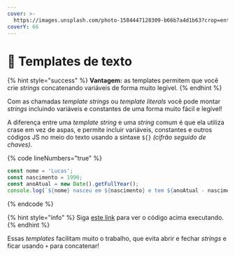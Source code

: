```yaml
---
cover: >-
  https://images.unsplash.com/photo-1584447128309-b66b7a4d1b63?crop=entropy&cs=srgb&fm=jpg&ixid=M3wxOTcwMjR8MHwxfHNlYXJjaHw4fHx0ZXh0fGVufDB8fHx8MTY4OTAwMjg1OHww&ixlib=rb-4.0.3&q=85
coverY: 66
---
```


# 🔳 Templates de texto

{% hint style="success" %}
**Vantagem:** as templates permitem que você crie _strings_ concatenando variáveis de forma muito legível.
{% endhint %}

Com as chamadas _template strings_ ou _template literals_ você pode montar _strings_ incluindo variáveis e constantes de uma forma muito fácil e legível!

A diferença entre uma _template string_ e uma _string_ comum é que ela utiliza crase em vez de aspas, e permite incluir variáveis, constantes e outros códigos JS no meio do texto usando a sintaxe `${}` _(cifrão seguido de chaves)_.

{% code lineNumbers="true" %}
```javascript
const nome = 'Lucas';
const nascimento = 1990;
const anoAtual = new Date().getFullYear();
console.log(`${nome} nasceu em ${nascimento} e tem ${anoAtual - nascimento} anos`);
```
{% endcode %}

{% hint style="info" %}
Siga [este link](https://coolfee.github.io/#\{%22autorun%22:%221%22,%22code%22:%22const%20nome%20=%20'Lucas';\nconst%20nascimento%20=%201990;\nconst%20anoAtual%20=%20new%20Date\(\).getFullYear\(\);\nconsole.log\(%60${nome}%20nasceu%20em%20${nascimento}%20e%20tem%20${anoAtual%20-%20nascimento}%20anos%60\);%22,%22tests%22:%22;%22}) para ver o código acima executando.
{% endhint %}

Essas _templates_ facilitam muito o trabalho, que evita abrir e fechar _strings_ e ficar usando `+` para concatenar!
